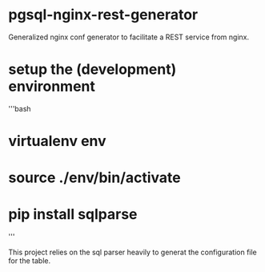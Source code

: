 # pgsql-nginx-rest-generator
Generalized nginx conf generator to facilitate a REST service from nginx.

# setup the (development) environment
'''bash
# virtualenv env
# source ./env/bin/activate
# pip install sqlparse
'''

This project relies on the sql parser heavily to generat the configuration file for the table.
